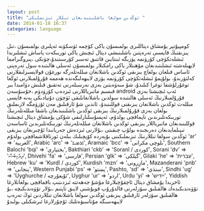 ```yaml
---
layout: post
title: "ئوڭدىن سولغا باشلىنىدىغان تىللار تىزىملىكى "
date: 2014-01-18 16:37
categories: language
---
```

كومپيۇتېر يۇمشاق دېتاللىرى بولمىسۇن ياكى كۆچمە ئۈسكۈنە ئەپلىرى بولمىسۇن ،تىل يىزىقنىڭ قايسىى تەرەپتىن باشلىنىشى 
دېتال ئىچىش ياكى توربىكەت ياساش ئىشلىرىدا ئىشلەتكۈچى كۆرۈنمە يۈزىگە ئىنتايىن قاتتىق تەسىر كۆرسىتىدۇ،چۈنكى ،پىروگىرامما لايھىلەشتە ئىشلىتىدىغان مۇھىتلار ياكى رامكىلار بولمىسۇن ئەسلى ھالىتىدە سول تەرەپنى ئاساس قىلغان بولغاچ يىزىقى ئوڭدىن باشلانغان مىللەتلەرگە نورغۇن قولايسىزلىقلارنى كەلتۈرىدۇ، بولۇپمۇ ئىشلەتكۈچى كۆرۈنمە يۈزى لايىھەلىگەندە ھەممە قۇرۇلمىلارنى ئوڭغا توغۇرلۇشقا توغرا كىلىدۇ، شۇ سەۋەبتىن بەزى نەرسىلەرنى تەتقىق قىلىش دۋامىدا بىر قىسىم ماتىرياللارنى ئىزدەپ كۆرۈدۈم ،خۇسۇسەن android ئەپ ئىچىشتا بەزى قۇرۇلمىلارنىڭ ئەسلى ھالىتىدە سولدىن باشلانغانلىقى ئۈچۈن دۇنيادىكى يەنە قايسى مىللەت ئوڭدىن باشلانغان يىزىقنى قوللىنىدۇ، ئاندىن شۇ ئارقىلىق مەن ئۆزۈمگە لازىملىق بولغان بەزى قۇرۇلمىلارنىڭ يىزىقى ئوڭدىن باشلىنىدىغان باشقا مىللەتلەرنىڭ توربىكەتلىرىدىن تاپماقچى بولدۇم، ئەپسۇسلنارلىقى شۇكى يۇمشاق دېتال ئىچىشتا قوللىنىدىغان ماتىرياللار يىزىقى ئوڭدىن باشلانغان مىللەتلەرنىڭ توربىكەتلىرىدىن ئاساسەن تىپىلمايدىغان دەرىجىدە بولۇپ چىقىتى ،بۇلارنى ئىزدەش جەريانىدا ئۇچىرىغان يىزىقى ئوڭدىن سولغا تىللارنىڭ تىزىملىكىنى بۇيەردە كۆپچىلىك بىلەن ئورتاقلاشماقچى بولدۇم 
'ar' => 'العربية', Arabic
'arc' => 'ܐܪܡܝܐ', Aramaic
'bcc' => 'بلوچی مکرانی', Southern Balochi
'bqi' => 'بختياري', Bakthiari
'ckb' => 'Soranî / کوردی', Sorani
'dv' => 'ދިވެހިބަސް', Dhivehi
'fa' => 'فارسی', Persian
'glk' => 'گیلکی', Gilaki
'he' => 'עברית', Hebrew
'ku' => 'Kurdî / كوردی', Kurdish
'mzn' => 'مازِرونی', Mazanderani
'pnb' => 'پنجابی', Western Punjabi
'ps' => 'پښتو', Pashto,
'sd' => 'سنڌي', Sindhi
'ug' => 'Uyghurche / ئۇيغۇرچە', Uyghur
'ur' => 'اردو', Urdu
'yi' => 'ייִדיש', Yiddish
ئاخرىدا يۇمشاق دېتال ئاچقۇچىلارغا مۇشۇ جەھەتتە ئىزدىنىپ باقماقچى بولغانلارغا تۆۋەندىكىدەك ھالقىلىق سۆزلەرنى قالدۇرۇپ قويۇشنى لايىق تاپتىم ،بۇلار تۆۋەندىكىچە ،بۇ ھالقىلىق سۆزلەر ئارقىلىق 
يىزىقى  ئوڭدىن سولغا باشلانغان تىللاردىن ئوڭ تەرەپ لايىھەسىگە مۇناسىۋەتلىك ئۇچۇرلارغا ئىرشكىلى بولىدۇ  
